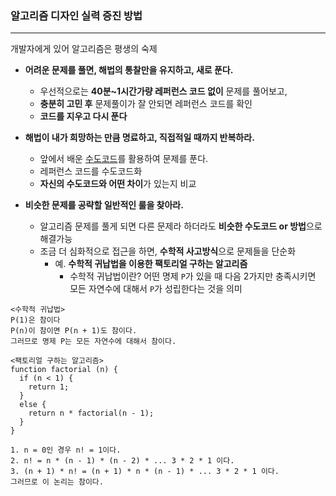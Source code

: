 ### **알고리즘 디자인 실력 증진 방법**

---

개발자에게 있어 알고리즘은 평생의 숙제

- **어려운 문제를 풀면, 해법의 통찰만을 유지하고, 새로 푼다.**
    - 우선적으로는 **40분~1시간가량 레퍼런스 코드 없이** 문제를 풀어보고,
    - **충분히 고민 후** 문제풀이가 잘 안되면 레퍼런스 코드를 확인
    - **코드를 지우고 다시 푼다**

- **해법이 내가 희망하는 만큼 명료하고, 직접적일 때까지 반복하라.**
    - 앞에서 배운 [수도코드](https://urclass.codestates.com/ad7b1ab8-ab45-4705-b248-d9eaab8a7f96?playlist=522)를 활용하여 문제를 푼다.
    - 레퍼런스 코드를 수도코드화
    - **자신의 수도코드와 어떤 차이**가 있는지 비교

- **비슷한 문제를 공략할 일반적인 룰을 찾아라.**
    - 알고리즘 문제를 풀게 되면 다른 문제라 하더라도 **비슷한 수도코드 or 방법**으로 해결가능
    - 조금 더 심화적으로 접근을 하면, **수학적 사고방식**으로 문제들을 단순화
        - 예. **수학적 귀납법을 이용한 팩토리얼 구하는 알고리즘**
            - 수학적 귀납법이란? 어떤 명제 `P`가 있을 때 다음 2가지만 충족시키면 모든 자연수에 대해서 `P`가 성립한다는 것을 의미

```
<수학적 귀납법>
P(1)은 참이다
P(n)이 참이면 P(n + 1)도 참이다.
그러므로 명제 P는 모든 자연수에 대해서 참이다.

<팩토리얼 구하는 알고리즘>
function factorial (n) {
  if (n < 1) {
    return 1;
  }
  else {
    return n * factorial(n - 1);
  }
}

1. n = 0인 경우 n! = 1이다.
2. n! = n * (n - 1) * (n - 2) * ... 3 * 2 * 1 이다.
3. (n + 1) * n! = (n + 1) * n * (n - 1) * ... 3 * 2 * 1 이다.
그러므로 이 논리는 참이다.
```
